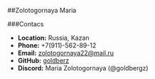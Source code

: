 ##Zolotogornaya Maria

###Contacs
* **Location:** Russia, Kazan
* **Phone:** +7(911)-562-89-12
* **Email:** zolotogornaya22@mail.ru
* **GitHub:** [goldberz](https://github.com/goldbergz)
* **Discord:** Maria Zolotogornaya (@goldbergz)
